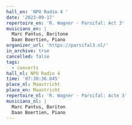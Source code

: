 ```yaml
---
hall_en: 'NPO Radio 4 '
date: '2023-09-17'
repertoire_en: 'R. Wagner - Parsifal: Act 3'
musicians_en: |
  Marc Pantus, Baritone
  Daan Boertien, Piano
organizer_url: 'https://parsifal3.nl/'
in_archive: true
cancelled: false
tags:
  - concerts
hall_nl: NPO Radio 4
time: '07:30:36.045'
place_nl: Maastricht
place_en: Maastricht
repertoire_nl: 'R. Wagner - Parsifal: Acte 3'
musicians_nl: |
  Marc Pantus, Bariton
  Daan Boertien, Piano
---
```



